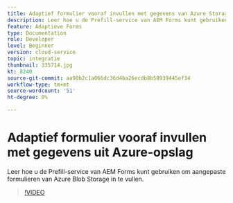 ```yaml
---
title: Adaptief formulier vooraf invullen met gegevens van Azure Storage
description: Leer hoe u de Prefill-service van AEM Forms kunt gebruiken om aangepaste formulieren van Azure Blob Storage in te vullen.
feature: Adaptieve Forms
type: Documentation
role: Developer
level: Beginner
version: cloud-service
topic: integratie
thumbnail: 335714.jpg
kt: 8240
source-git-commit: aa90b2c1a066dc36d4ba26ecdb8b58939445ef34
workflow-type: tm+mt
source-wordcount: '51'
ht-degree: 0%

---
```


# Adaptief formulier vooraf invullen met gegevens uit Azure-opslag

Leer hoe u de Prefill-service van AEM Forms kunt gebruiken om aangepaste formulieren van Azure Blob Storage in te vullen.

>[!VIDEO](https://video.tv.adobe.com/v/335714/?quality=12&learn=on)

